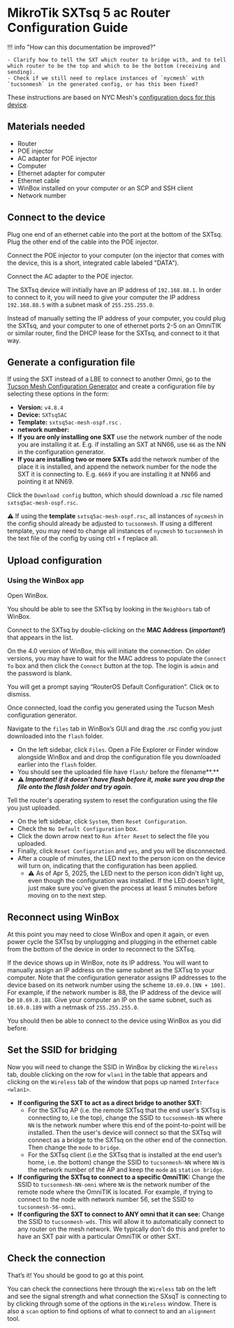 # MikroTik SXTsq 5 ac Router Configuration Guide

!!! info "How can this documentation be improved?" 

    - Clarify how to tell the SXT which router to bridge with, and to tell which router to be the top and which to be the bottom (receiving and sending). 
    - Check if we still need to replace instances of `nycmesh` with `tucsonmesh` in the generated config, or has this been fixed? 

These instructions are based on NYC Mesh's [configuration docs for this device](https://wiki.nycmesh.net/books/3-hardware-firmware/page/mikrotik-sxtsq-5-ac).

## Materials needed

* Router  
* POE injector  
* AC adapter for POE injector  
* Computer  
* Ethernet adapter for computer  
* Ethernet cable  
* WinBox installed on your computer or an SCP and SSH client  
* Network number

## Connect to the device

Plug one end of an ethernet cable into the port at the bottom of the SXTsq. Plug the other end of the cable into the POE injector. 

Connect the POE injector to your computer (on the injector that comes with the device, this is a short, integrated cable labeled "DATA").

Connect the AC adapter to the POE injector.

The SXTsq device will initially have an IP address of `192.168.88.1`. In order to connect to it, you will need to give your computer the IP address `192.168.88.5` with a subnet mask of `255.255.255.0`. 

Instead of manually setting the IP address of your computer, you could plug the SXTsq, and your computer to one of ethernet ports 2-5 on an OmniTIK or similar router, find the DHCP lease for the SXTsq, and connect to it that way.

## Generate a configuration file

If using the SXT instead of a LBE to connect to another Omni, go to the [Tucson Mesh Configuration Generator](https://tucsonmesh.github.io/tucsonmesh-configgen/?version=v4.8.4&device=SXTsq5AC&template=sxtsq5ac-mesh-bridge.rsc.tmpl) and create a configuration file by selecting these options in the form:

* **Version:** `v4.8.4`   
* **Device:** `SXTsq5AC`  
* **Template:** `sxtsq5ac-mesh-ospf.rsc` .   
* **network number:**  
* **If you are only installing one SXT** use the network number of the node you are installing it at. E.g. if installing an SXT at NN66, use `66` as the NN in the configuration generator.  
* **If you are installing two or more SXTs** add the network number of the place it is installed, and append the network number for the node the SXT it is connecting to. E.g. `6669` if you are installing it at NN66 and pointing it at NN69.

Click the `Download config` button, which should download a .rsc file named `sxtsq5ac-mesh-ospf.rsc`.

⚠️ If using the **template** `sxtsq5ac-mesh-ospf.rsc`, all instances of `nycmesh` in the config should already be adjusted to `tucsonmesh`. If using a different template, you may need to change all instances of `nycmesh` to `tucsonmesh` in the text file of the config by using ctrl \+ f replace all.

## Upload configuration

### Using the WinBox app

Open WinBox.

You should be able to see the SXTsq by looking in the `Neighbors` tab of WinBox.

Connect to the SXTsq by double-clicking on the **MAC Address (*important\!*)** that appears in the list. 

On the 4.0 version of WinBox, this will initiate the connection. On older versions, you may have to wait for the MAC address to populate  the `Connect To` box and then click the `Connect` button at the top. The login is `admin` and the password is blank.

You will get a prompt saying “RouterOS Default Configuration”. Click `OK` to dismiss.

Once connected, load the config you generated using the Tucson Mesh configuration generator.  
   
Navigate to the `files` tab in WinBox’s GUI and drag the .rsc config you just downloaded into the `flash` folder. 

* On the left sidebar, click `Files`. Open a File Explorer or Finder window alongside WinBox and and drop the configuration file you downloaded earlier into the `flash` folder.  
* You should see the uploaded file have `flash/` before the filename**.**  
* **⚠️ *Important\! if it doesn’t have flash before it, make sure you drop the file onto the flash folder and try again***.

Tell the router's operating system to reset the configuration using the file you just uploaded.

* On the left sidebar, click `System`, then `Reset Configuration`.   
* Check the `No Default Configuration` box.  
* Click the down arrow next to `Run After Reset` to select the file you uploaded.   
* Finally, click `Reset Configuration` and `yes`, and you will be disconnected.   
* After a couple of minutes, the LED next to the person icon on the device will turn on, indicating that the configuration has been applied.  
  * ⚠️ As of Apr 5, 2025, the LED next to the person icon didn't light up, even though the configuration was installed. If the LED doesn't light, just make sure you've given the process at least 5 minutes before moving on to the next step.

## Reconnect using WinBox

At this point you may need to close WinBox and open it again, or even power cycle the SXTsq by unplugging and plugging in the ethernet cable from the bottom of the device in order to reconnect to the SXTsq.

If the device shows up in WinBox, note its IP address. You will want to manually assign an IP address on the same subnet as the SXTsq to your computer. Note that the configuration generator assigns IP addresses to the device based on its network number using the scheme `10.69.0.[NN + 100]`. For example, if the network number is 88, the IP address of the device will be `10.69.0.188`. Give your computer an IP on the same subnet, such as `10.69.0.189` with a netmask of `255.255.255.0`.

You should then be able to connect to the device using WinBox as you did before.

## Set the SSID for bridging

Now you will need to change the SSID in WinBox by clicking the `Wireless` tab, double clicking on the row for `wlan1` in the table that appears and clicking on the `Wireless` tab of the window that pops up named `Interface <wlan1>`.  
 

* **If configuring the SXT to act as a direct bridge to another SXT:**   
  * For the SXTsq AP (i.e. the remote SXTsq that the end user's SXTsq is connecting to, i.e the top), change the SSID to `tucsonmesh-NN` where `NN` is the network number where this end of the point-to-point will be installed. Then the user's device will connect so that the SXTsq will connect as a bridge to the SXTsq on the other end of the connection. Then change the `mode` to `bridge`.    
  * For the SXTsq client (i.e the SXTsq that is installed at the end user’s home, i.e. the bottom) change the SSID to `tucsonmesh-NN` where `NN` is the network number of the AP and keep the `mode` as `station bridge`.  
* **If configuring the SXTsq to connect to a specific OmniTIK:** Change the SSID to `tucsonmesh-NN-omni` where `NN` is the network number of the remote node where the OmniTIK is located. For example, if trying to connect to the node with network number 56, set the SSID to `tucsonmesh-56-omni`.  
* **If configuring the SXT to connect to ANY omni that it can see:**  Change the SSID to `tucsonmesh-wds`. This will allow it to automatically connect to any router on the mesh network. We typically don't do this and prefer to have an SXT pair with a particular OmniTIK or other SXT.

## Check the connection

That’s it\! You should be good to go at this point. 

You can check the connections here through the `Wireless` tab on the left and see the signal strength and what connection the SXsqT is connecting to by clicking through some of the options in the `Wireless` window. There is also a `scan` option to find options of what to connect to and an `alignment` tool.   

